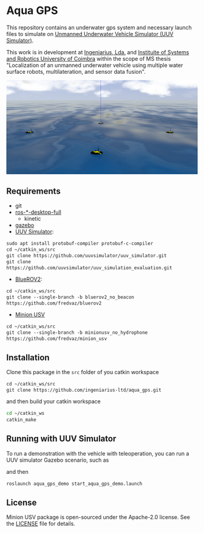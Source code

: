 # Aqua GPS

This repository contains an underwater gps system and necessary launch files to
simulate on [Unmanned Underwater Vehicle Simulator (UUV Simulator)](https://github.com/uuvsimulator/uuv_simulator).

This work is in development at [Ingeniarius, Lda.](http://ingeniarius.pt/) and [Instituite of Systems and Robotics University of Coimbra](https://www.isr.uc.pt/) within the scope of MS thesis "Localization of an unmanned underwater vehicle using multiple water surface robots, multilateration, and sensor data fusion".

<p align="center">
  <img src="doc/imgs/aqua_gps4.png">
</p>


## Requirements

- git
- [ros-\*-desktop-full](http://wiki.ros.org/ROS/Installation)
  - kinetic
- [gazebo](http://gazebosim.org)
- [UUV Simulator](https://uuvsimulator.github.io/installation.html):

```
sudo apt install protobuf-compiler protobuf-c-compiler
cd ~/catkin_ws/src
git clone https://github.com/uuvsimulator/uuv_simulator.git
git clone https://github.com/uuvsimulator/uuv_simulation_evaluation.git
```

- [BlueROV2](https://github.com/fredvaz/bluerov2/tree/bluerov2_no_beacon):

```
cd ~/catkin_ws/src
git clone --single-branch -b bluerov2_no_beacon https://github.com/fredvaz/bluerov2
```

- [Minion USV](https://github.com/fredvaz/minion_usv/tree/minionusv_no_hydrophone)

```
cd ~/catkin_ws/src
git clone --single-branch -b minionusv_no_hydrophone https://github.com/fredvaz/minion_usv
```



## Installation 

Clone this package in the `src` folder of you catkin workspace

```
cd ~/catkin_ws/src
git clone https://github.com/ingeniarius-ltd/aqua_gps.git
```

and then build your catkin workspace

```bash
cd ~/catkin_ws
catkin_make
```

## Running with UUV Simulator

To run a demonstration with the vehicle with teleoperation, you can run a UUV
simulator Gazebo scenario, such as

and then

```bash
roslaunch aqua_gps_demo start_aqua_gps_demo.launch
```

## License

Minion USV package is open-sourced under the Apache-2.0 license. See the
[LICENSE](LICENSE) file for details.
